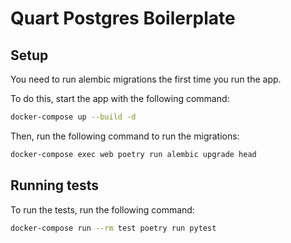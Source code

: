 # Quart Postgres Boilerplate

## Setup
You need to run alembic migrations the first time you run the app. 

To do this, start the app with the following command:
```bash
docker-compose up --build -d
```

Then, run the following command to run the migrations:  
```bash
docker-compose exec web poetry run alembic upgrade head
```

## Running tests

To run the tests, run the following command:
```bash
docker-compose run --rm test poetry run pytest
```
